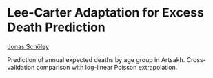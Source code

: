 # Lee-Carter Adaptation for Excess Death Prediction

[Jonas Schöley](https://orcid.org/0000-0002-3340-8518)

Prediction of annual expected deaths by age group in Artsakh. Cross-validation comparison with log-linear Poisson extrapolation.
